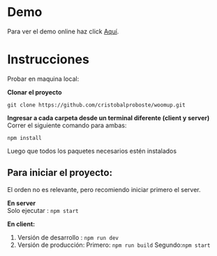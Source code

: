 
# Demo
Para ver el demo online haz click [Aquí](https://woomup.cristobalproboste.com).
# Instrucciones
 Probar en maquina local:

**Clonar el proyecto**

    git clone https://github.com/cristobalproboste/woomup.git
**Ingresar a cada carpeta desde un terminal diferente (client y server)** 
Correr el siguiente comando para ambas:

    npm install
  Luego que todos los paquetes necesarios estén instalados
## Para iniciar el proyecto:
El orden no es relevante, pero recomiendo iniciar primero el server.

**En server**	 
Solo ejecutar : `npm start`
 
 

 **En client:** 

 1. Versión de desarrollo :
	 `npm run dev`
 2. Versión de producción: 
	 Primero: `npm run build`
	 Segundo:`npm start`

